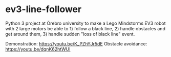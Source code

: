 # ev3-line-follower
Python 3 project at Örebro university to make a Lego Mindstorms EV3 robot with 2 large motors be able to 1) follow a black line, 2) handle obstacles and get around them, 3) handle sudden "loss of black line" event.

Demonstration: https://youtu.be/K_PZhYJr5dE
Obstacle avoidance: https://youtu.be/dqnK62htWUI
